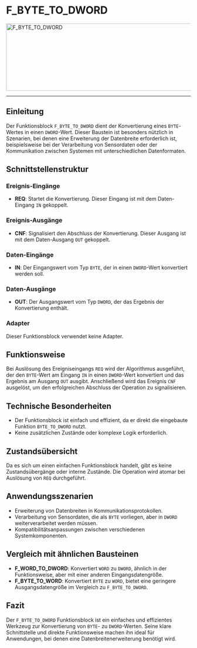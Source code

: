 # F_BYTE_TO_DWORD

<img width="1243" height="183" alt="F_BYTE_TO_DWORD" src="https://github.com/user-attachments/assets/12ed4687-4afb-4a1c-8e33-7b03054d593d" />

* * * * * * * * * *
## Einleitung
Der Funktionsblock `F_BYTE_TO_DWORD` dient der Konvertierung eines `BYTE`-Wertes in einen `DWORD`-Wert. Dieser Baustein ist besonders nützlich in Szenarien, bei denen eine Erweiterung der Datenbreite erforderlich ist, beispielsweise bei der Verarbeitung von Sensordaten oder der Kommunikation zwischen Systemen mit unterschiedlichen Datenformaten.

## Schnittstellenstruktur
### **Ereignis-Eingänge**
- **REQ**: Startet die Konvertierung. Dieser Eingang ist mit dem Daten-Eingang `IN` gekoppelt.

### **Ereignis-Ausgänge**
- **CNF**: Signalisiert den Abschluss der Konvertierung. Dieser Ausgang ist mit dem Daten-Ausgang `OUT` gekoppelt.

### **Daten-Eingänge**
- **IN**: Der Eingangswert vom Typ `BYTE`, der in einen `DWORD`-Wert konvertiert werden soll.

### **Daten-Ausgänge**
- **OUT**: Der Ausgangswert vom Typ `DWORD`, der das Ergebnis der Konvertierung enthält.

### **Adapter**
Dieser Funktionsblock verwendet keine Adapter.

## Funktionsweise
Bei Auslösung des Ereigniseingangs `REQ` wird der Algorithmus ausgeführt, der den `BYTE`-Wert am Eingang `IN` in einen `DWORD`-Wert konvertiert und das Ergebnis am Ausgang `OUT` ausgibt. Anschließend wird das Ereignis `CNF` ausgelöst, um den erfolgreichen Abschluss der Operation zu signalisieren.

## Technische Besonderheiten
- Der Funktionsblock ist einfach und effizient, da er direkt die eingebaute Funktion `BYTE_TO_DWORD` nutzt.
- Keine zusätzlichen Zustände oder komplexe Logik erforderlich.

## Zustandsübersicht
Da es sich um einen einfachen Funktionsblock handelt, gibt es keine Zustandsübergänge oder interne Zustände. Die Operation wird atomar bei Auslösung von `REQ` durchgeführt.

## Anwendungsszenarien
- Erweiterung von Datenbreiten in Kommunikationsprotokollen.
- Verarbeitung von Sensordaten, die als `BYTE` vorliegen, aber in `DWORD` weiterverarbeitet werden müssen.
- Kompatibilitätsanpassungen zwischen verschiedenen Systemkomponenten.

## Vergleich mit ähnlichen Bausteinen
- **F_WORD_TO_DWORD**: Konvertiert `WORD` zu `DWORD`, ähnlich in der Funktionsweise, aber mit einer anderen Eingangsdatengröße.
- **F_BYTE_TO_WORD**: Konvertiert `BYTE` zu `WORD`, bietet eine geringere Ausgangsdatengröße im Vergleich zu `F_BYTE_TO_DWORD`.

## Fazit
Der `F_BYTE_TO_DWORD` Funktionsblock ist ein einfaches und effizientes Werkzeug zur Konvertierung von `BYTE`- zu `DWORD`-Werten. Seine klare Schnittstelle und direkte Funktionsweise machen ihn ideal für Anwendungen, bei denen eine Datenbreitenerweiterung benötigt wird.
